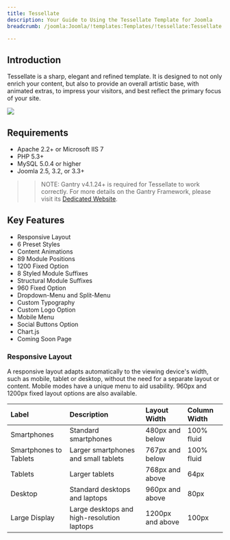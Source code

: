 ```yaml
---
title: Tessellate
description: Your Guide to Using the Tessellate Template for Joomla
breadcrumb: /joomla:Joomla/!templates:Templates/!tessellate:Tessellate

---
```


Introduction
-----

Tessellate is a sharp, elegant and refined template. It is designed to not only enrich your content, but also to provide an overall artistic base, with animated extras, to impress your visitors, and best reflect the primary focus of your site.

![][template]

Requirements
-----
* Apache 2.2+ or Microsoft IIS 7
* PHP 5.3+
* MySQL 5.0.4 or higher
* Joomla 2.5, 3.2, or 3.3+

>> NOTE: Gantry v4.1.24+ is required for Tessellate to work correctly. For more details on the Gantry Framework, please visit its [Dedicated Website][gantry].

Key Features
-----

* Responsive Layout
* 6 Preset Styles
* Content Animations
* 89 Module Positions
* 1200 Fixed Option
* 8 Styled Module Suffixes
* Structural Module Suffixes
* 960 Fixed Option
* Dropdown-Menu and Split-Menu
* Custom Typography
* Custom Logo Option
* Mobile Menu
* Social Buttons Option
* Chart.js
* Coming Soon Page

### Responsive Layout

A responsive layout adapts automatically to the viewing device's width, such as mobile, tablet or desktop, without the need for a separate layout or content. Mobile modes have a unique menu to aid usability. 960px and 1200px fixed layout options are also available.

| Label                  | Description                                | Layout Width     | Column Width |  
| :--------------------- | :----------------------------------------- | :--------------- | :----------- |  
| Smartphones            | Standard smartphones                       | 480px and below  | 100% fluid   |  
| Smartphones to Tablets | Larger smartphones and small tablets       | 767px and below  | 100% fluid   |  
| Tablets                | Larger tablets                             | 768px and above  | 64px         |  
| Desktop                | Standard desktops and laptops              | 960px and above  | 80px         |  
| Large Display          | Large desktops and high-resolution laptops | 1200px and above | 100px        |  

[gantry]: http://www.gantry-framework.org/
[template]: assets/tessellate.jpeg
[responsive]: assets/responsive.jpg
[chart]: assets/chart.jpg
[filezilla]: https://filezilla-project.org
[launcher]: ../../start/rocketlauncher.md
[chooser]: assets/chooser.jpg
